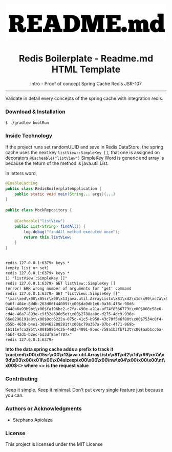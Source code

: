 <p align="center"><img src="logo.png" /></p>

<h1 align="center"> Redis Boilerplate - Readme.md HTML Template </h1>

<p align="center"> Intro - Proof of concept Spring Cache Redis JSR-107 </p>

<hr/>

<p> Validate in detail every concepts of the spring cache with integration redis. </p>

<h3> Download & Installation </h3>

```shell
$ ./gradlew bootRun
```

<h3> Inside Technology </h3>

If the project runs set randomUUID and save in Redis DataStore, the spring cache 
uses the next key ```listView::SimpleKey []```, that one is assigned on decorators ```@Cacheable("listView")```
SimpleKey Word is generic and array is because the return of the method is java.util.List.

In letters word,

```java
@EnableCaching
public class RedisBoilerplateApplication {
    public static void main(String... args){...}
}

public class MockRepository {

    @Cacheable("listView")
    public List<String> findAll() {
        log.debug("findAll method executed once");
        return this.listView;
    }
}
```

```shell script

redis 127.0.0.1:6379> keys *
(empty list or set)
redis 127.0.0.1:6379> keys *
1) "listView::SimpleKey []"
redis 127.0.0.1:6379> GET listView::SimpleKey []
(error) ERR wrong number of arguments for 'get' command
redis 127.0.0.1:6379> GET "listView::SimpleKey []"
"\xac\xed\x00\x05sr\x00\x13java.util.ArrayListx\x81\xd2\x1d\x99\xc7a\x9d\x03\x00\x01I\x00\x04sizexp\x00\x00\x00\nw\x04\x00\x00\x00\nt\x00$d1202204-0a6f-404e-8ddb-263d06f44009t\x00$da9db1e6-0a36-4f8c-98d6-7448a6a93b9bt\x00$fa196bc2-c7fa-490e-a21a-af74f8566773t\x00$008c58e6-cd4e-46a7-893e-c9f32e690d5et\x00$2788aa8c-d275-4dc9-936e-66e8296191a8t\x00$0cc6222a-075c-41c5-b950-43c70f5e6f80t\x00$7534c0f4-d55b-4630-b4e1-309462208281t\x00$c79a367a-07bc-4f71-969b-16111efca285t\x00$b8864c26-4e03-4891-8bec-758a1b3fb713t\x00$aab1cc6a-45b4-42d1-b2ec-bd3df8aef707x"
redis 127.0.0.1:6379>

```

**Into the data spring cache adds a prefix to track it \xac\xed\x00\x05sr\x00\x13java.util.ArrayListx\x81\xd2\x1d\x99\xc7a\x9d\x03\x00\x01I\x00\x04sizexp\x00\x00\x00\nw\x04\x00\x00\x00\nt\x00$<> where <> is the request value**

<h3>Contributing</h3>
Keep it simple. Keep it minimal. Don't put every single feature just because you can.

<h3>Authors or Acknowledgments</h3>
<ul>
  <li>Stephano Apiolaza</li>
</ul>

<h3>License</h3>

This project is licensed under the MIT License
